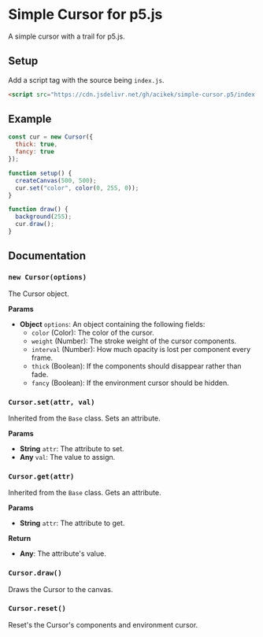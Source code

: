 # Simple Cursor for p5.js
A simple cursor with a trail for p5.js.

## Setup
Add a script tag with the source being `index.js`.
```html
<script src="https://cdn.jsdelivr.net/gh/acikek/simple-cursor.p5/index.js"></script>
```

## Example
```js
const cur = new Cursor({
  thick: true,
  fancy: true
});

function setup() {
  createCanvas(500, 500);
  cur.set("color", color(0, 255, 0));
}

function draw() {
  background(255);
  cur.draw();
}
```

## Documentation

### `new Cursor(options)`
The Cursor object.

**Params**
- **Object** `options`: An object containing the following fields:
  - `color` (Color): The color of the cursor.
  - `weight` (Number): The stroke weight of the cursor components.
  - `interval` (Number): How much opacity is lost per component every frame.
  - `thick` (Boolean): If the components should disappear rather than fade.
  - `fancy` (Boolean): If the environment cursor should be hidden.

### `Cursor.set(attr, val)`
Inherited from the `Base` class. Sets an attribute.

**Params**
- **String** `attr`: The attribute to set.
- **Any** `val`: The value to assign.

### `Cursor.get(attr)`
Inherited from the `Base` class. Gets an attribute.

**Params**
- **String** `attr`: The attribute to get.

**Return**
- **Any**: The attribute's value.

### `Cursor.draw()`
Draws the Cursor to the canvas.

### `Cursor.reset()`
Reset's the Cursor's components and environment cursor.
